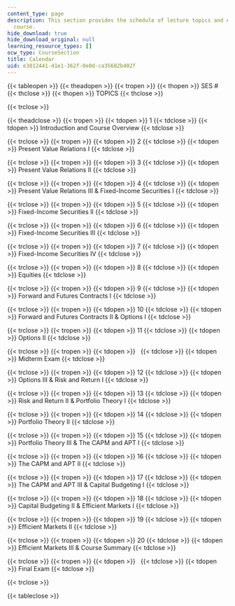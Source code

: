 ```yaml
---
content_type: page
description: This section provides the schedule of lecture topics and exams for the
  course.
hide_download: true
hide_download_original: null
learning_resource_types: []
ocw_type: CourseSection
title: Calendar
uid: e3812441-41e1-362f-0e0d-ca35682b402f
---
```


{{< tableopen >}}
{{< theadopen >}}
{{< tropen >}}
{{< thopen >}}
SES #
{{< thclose >}}
{{< thopen >}}
TOPICS
{{< thclose >}}

{{< trclose >}}

{{< theadclose >}}
{{< tropen >}}
{{< tdopen >}}
1
{{< tdclose >}}
{{< tdopen >}}
Introduction and Course Overview
{{< tdclose >}}

{{< trclose >}}
{{< tropen >}}
{{< tdopen >}}
2
{{< tdclose >}}
{{< tdopen >}}
Present Value Relations I
{{< tdclose >}}

{{< trclose >}}
{{< tropen >}}
{{< tdopen >}}
3
{{< tdclose >}}
{{< tdopen >}}
Present Value Relations II
{{< tdclose >}}

{{< trclose >}}
{{< tropen >}}
{{< tdopen >}}
4
{{< tdclose >}}
{{< tdopen >}}
Present Value Relations III & Fixed-Income Securities I
{{< tdclose >}}

{{< trclose >}}
{{< tropen >}}
{{< tdopen >}}
5
{{< tdclose >}}
{{< tdopen >}}
Fixed-Income Securities II
{{< tdclose >}}

{{< trclose >}}
{{< tropen >}}
{{< tdopen >}}
6
{{< tdclose >}}
{{< tdopen >}}
Fixed-Income Securities III
{{< tdclose >}}

{{< trclose >}}
{{< tropen >}}
{{< tdopen >}}
7
{{< tdclose >}}
{{< tdopen >}}
Fixed-Income Securities IV
{{< tdclose >}}

{{< trclose >}}
{{< tropen >}}
{{< tdopen >}}
8
{{< tdclose >}}
{{< tdopen >}}
Equities
{{< tdclose >}}

{{< trclose >}}
{{< tropen >}}
{{< tdopen >}}
9
{{< tdclose >}}
{{< tdopen >}}
Forward and Futures Contracts I
{{< tdclose >}}

{{< trclose >}}
{{< tropen >}}
{{< tdopen >}}
10
{{< tdclose >}}
{{< tdopen >}}
Forward and Futures Contracts II & Options I
{{< tdclose >}}

{{< trclose >}}
{{< tropen >}}
{{< tdopen >}}
11
{{< tdclose >}}
{{< tdopen >}}
Options II
{{< tdclose >}}

{{< trclose >}}
{{< tropen >}}
{{< tdopen >}}
 
{{< tdclose >}}
{{< tdopen >}}
Midterm Exam
{{< tdclose >}}

{{< trclose >}}
{{< tropen >}}
{{< tdopen >}}
12
{{< tdclose >}}
{{< tdopen >}}
Options III & Risk and Return I
{{< tdclose >}}

{{< trclose >}}
{{< tropen >}}
{{< tdopen >}}
13
{{< tdclose >}}
{{< tdopen >}}
Risk and Return II & Portfolio Theory I
{{< tdclose >}}

{{< trclose >}}
{{< tropen >}}
{{< tdopen >}}
14
{{< tdclose >}}
{{< tdopen >}}
Portfolio Theory II
{{< tdclose >}}

{{< trclose >}}
{{< tropen >}}
{{< tdopen >}}
15
{{< tdclose >}}
{{< tdopen >}}
Portfolio Theory III & The CAPM and APT I
{{< tdclose >}}

{{< trclose >}}
{{< tropen >}}
{{< tdopen >}}
16
{{< tdclose >}}
{{< tdopen >}}
The CAPM and APT II
{{< tdclose >}}

{{< trclose >}}
{{< tropen >}}
{{< tdopen >}}
17
{{< tdclose >}}
{{< tdopen >}}
The CAPM and APT III & Capital Budgeting I
{{< tdclose >}}

{{< trclose >}}
{{< tropen >}}
{{< tdopen >}}
18
{{< tdclose >}}
{{< tdopen >}}
Capital Budgeting II & Efficient Markets I
{{< tdclose >}}

{{< trclose >}}
{{< tropen >}}
{{< tdopen >}}
19
{{< tdclose >}}
{{< tdopen >}}
Efficient Markets II
{{< tdclose >}}

{{< trclose >}}
{{< tropen >}}
{{< tdopen >}}
20
{{< tdclose >}}
{{< tdopen >}}
Efficient Markets III & Course Summary
{{< tdclose >}}

{{< trclose >}}
{{< tropen >}}
{{< tdopen >}}
 
{{< tdclose >}}
{{< tdopen >}}
Final Exam
{{< tdclose >}}

{{< trclose >}}

{{< tableclose >}}